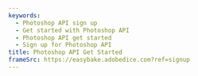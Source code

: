 ```yaml
---
keywords:
  - Photoshop API sign up
  - Get started with Photoshop API
  - Photoshop API get started
  - Sign up for Photoshop API
title: Photoshop API Get Started
frameSrc: https://easybake.adobedice.com?ref=signup
---
```

